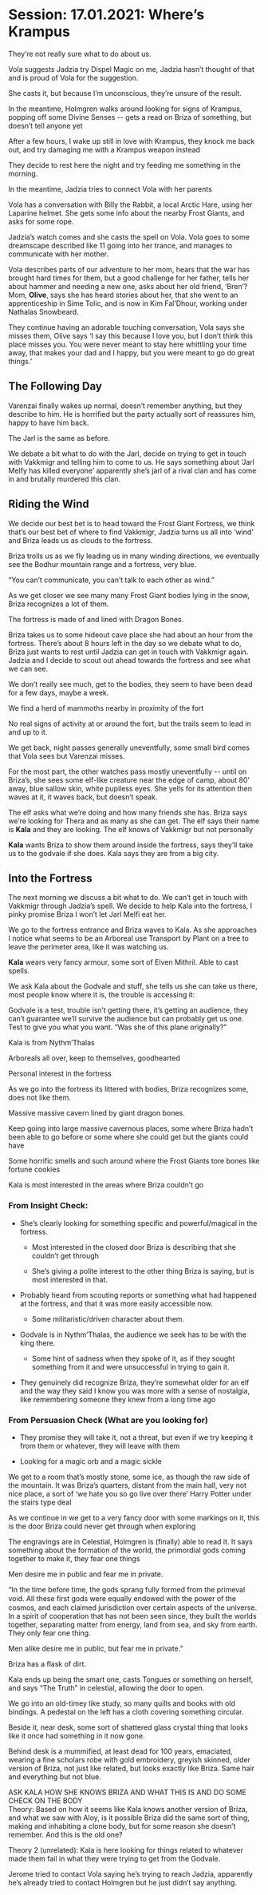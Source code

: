     

# Session: 17.01.2021: Where’s Krampus

They’re not really sure what to do about us.

Vola suggests Jadzia try Dispel Magic on me, Jadzia hasn’t thought of that and is proud of Vola for the suggestion.

She casts it, but because I’m unconscious, they’re unsure of the result.

In the meantime, Holmgren walks around looking for signs of Krampus, popping off some Divine Senses -- gets a read on Briza of something, but doesn’t tell anyone yet

After a few hours, I wake up still in love with Krampus, they knock me back out, and try damaging me with a Krampus weapon instead

  

They decide to rest here the night and try feeding me something in the morning.

In the meantime, Jadzia tries to connect Vola with her parents

  

Vola has a conversation with Billy the Rabbit, a local Arctic Hare, using her Laparine helmet. She gets some info about the nearby Frost Giants, and asks for some rope.

  

Jadzia’s watch comes and she casts the spell on Vola. Vola goes to some dreamscape described like 11 going into her trance, and manages to communicate with her mother.

  

Vola describes parts of our adventure to her mom, hears that the war has brought hard times for them, but a good challenge for her father, tells her about hammer and needing a new one, asks about her old friend, ‘Bren’? Mom, **Olive**, says she has heard stories about her, that she went to an apprenticeship in Sime Tolic, and is now in Kim Fal’Dhour, working under Nathalas Snowbeard.

They continue having an adorable touching conversation, Vola says she misses them, Olive says ‘I say this because I love you, but I don’t think this place misses you. You were never meant to stay here whittling your time away, that makes your dad and I happy, but you were meant to go do great things.’

  

## The Following Day

Varenzai finally wakes up normal, doesn’t remember anything, but they describe to him. He is horrified but the party actually sort of reassures him, happy to have him back.

The Jarl is the same as before.

  

We debate a bit what to do with the Jarl, decide on trying to get in touch with Vakkmigr and telling him to come to us. He says something about ‘Jarl Melfy has killed everyone’ apparently she’s jarl of a rival clan and has come in and brutally murdered this clan.

  

## Riding the Wind

We decide our best bet is to head toward the Frost Giant Fortress, we think that’s our best bet of where to find Vakkmigr, Jadzia turns us all into ‘wind’ and Briza leads us as clouds to the fortress.

  

Briza trolls us as we fly leading us in many winding directions, we eventually see the Bodhur mountain range and a fortress, very blue.

“You can’t communicate, you can’t talk to each other as wind.”

  

As we get closer we see many many Frost Giant bodies lying in the snow, Briza recognizes a lot of them.

  

The fortress is made of and lined with Dragon Bones.

  

Briza takes us to some hideout cave place she had about an hour from the fortress. There’s about 8 hours left in the day so we debate what to do, Briza just wants to rest until Jadzia can get in touch with Vakkmigr again. Jadzia and I decide to scout out ahead towards the fortress and see what we can see.

  

We don’t really see much, get to the bodies, they seem to have been dead for a few days, maybe a week.

We find a herd of mammoths nearby in proximity of the fort

No real signs of activity at or around the fort, but the trails seem to lead in and up to it.

We get back, night passes generally uneventfully, some small bird comes that Vola sees but Varenzai misses.

  

For the most part, the other watches pass mostly uneventfully -- until on Briza’s, she sees some elf-like creature near the edge of camp, about 80’ away, blue sallow skin, white pupiless eyes. She yells for its attention then waves at it, it waves back, but doesn’t speak.

  

The elf asks what we’re doing and how many friends she has. Briza says we’re looking for Thera and as many as she can get. The elf says their name is **Kala** and they are looking. The elf knows of Vakkmigr but not personally

  

**Kala** wants Briza to show them around inside the fortress, says they’ll take us to the godvale if she does. Kala says they are from a big city.

  

## Into the Fortress

The next morning we discuss a bit what to do. We can’t get in touch with Vakkmigr through Jadzia’s spell. We decide to help Kala into the fortress, I pinky promise Briza I won’t let Jarl Melfi eat her.

  

We go to the fortress entrance and Briza waves to Kala. As she approaches I notice what seems to be an Arboreal use Transport by Plant on a tree to leave the perimeter area, like it was watching us.

**Kala** wears very fancy armour, some sort of Elven Mithril. Able to cast spells.

  

We ask Kala about the Godvale and stuff, she tells us she can take us there, most people know where it is, the trouble is accessing it:

Godvale is a test, trouble isn’t getting there, it’s getting an audience, they can’t guarantee we’ll survive the audience but can probably get us one. Test to give you what you want. “Was she of this plane originally?”

Kala is from Nythm’Thalas

Arboreals all over, keep to themselves, goodhearted

Personal interest in the fortress

  

As we go into the fortress its littered with bodies, Briza recognizes some, does not like them.

Massive massive cavern lined by giant dragon bones.

Keep going into large massive cavernous places, some where Briza hadn’t been able to go before or some where she could get but the giants could have

Some horrific smells and such around where the Frost Giants tore bones like fortune cookies

  

Kala is most interested in the areas where Briza couldn’t go

### From Insight Check:

-   She’s clearly looking for something specific and powerful/magical in the fortress.
    
    -   Most interested in the closed door Briza is describing that she couldn’t get through
        
    -   She’s giving a polite interest to the other thing Briza is saying, but is most interested in that.
        
-   Probably heard from scouting reports or something what had happened at the fortress, and that it was more easily accessible now.
    
    -   Some militaristic/driven character about them.
        
-   Godvale is in Nythm’Thalas, the audience we seek has to be with the king there.
    
    -   Some hint of sadness when they spoke of it, as if they sought something from it and were unsuccessful in trying to gain it.
        
-   They genuinely did recognize Briza, they’re somewhat older for an elf and the way they said I know you was more with a sense of nostalgia, like remembering someone they knew from a long time ago
    

  

### From Persuasion Check (What are you looking for)

-   They promise they will take it, not a threat, but even if we try keeping it from them or whatever, they will leave with them
    
-   Looking for a magic orb and a magic sickle
    

  

  

  

We get to a room that’s mostly stone, some ice, as though the raw side of the mountain. It was Briza’s quarters, distant from the main hall, very not nice place, a sort of ‘we hate you so go live over there’ Harry Potter under the stairs type deal

  

  

As we continue in we get to a very fancy door with some markings on it, this is the door Briza could never get through when exploring

  

The engravings are in Celestial, Holmgren is (finally) able to read it. It says something about the formation of the world, the primordial gods coming together to make it, they fear one things

Men desire me in public and fear me in private.

  

“In the time before time, the gods sprang fully formed from the primeval void. All these ﬁrst gods were equally endowed with the power of the cosmos, and each claimed jurisdiction over certain aspects of the universe. In a spirit of cooperation that has not been seen since, they built the worlds together, separating matter from energy, land from sea, and sky from earth. They only fear one thing.

Men alike desire me in public, but fear me in private.”

  

Briza has a flask of dirt.

  

Kala ends up being the smart one, casts Tongues or something on herself, and says “The Truth” in celestial, allowing the door to open.

  

We go into an old-timey like study, so many quills and books with old bindings. A pedestal on the left has a cloth covering something circular.

Beside it, near desk, some sort of shattered glass crystal thing that looks like it once had something in it now gone.

  

Behind desk is a mummified, at least dead for 100 years, emaciated, wearing a fine scholars robe with gold embroidery, greyish skinned, older version of Briza, not just like related, but looks exactly like Briza. Same hair and everything but not blue.

ASK KALA HOW SHE KNOWS BRIZA AND WHAT THIS IS AND DO SOME CHECK ON THE BODY  
Theory: Based on how it seems like Kala knows another version of Briza, and what we saw with Aloy, is it possible Briza did the same sort of thing, making and inhabiting a clone body, but for some reason she doesn’t remember. And this is the old one?

Theory 2 (unrelated): Kala is here looking for things related to whatever made them fail in what they were trying to get from the Godvale.

  

Jerome tried to contact Vola saying he’s trying to reach Jadzia, apparently he’s already tried to contact Holmgren but he just didn’t say anything.
